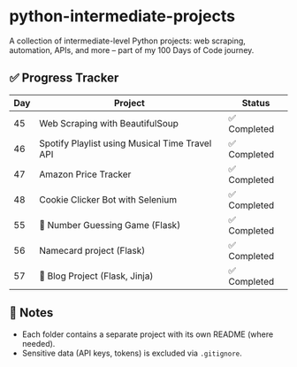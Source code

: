 # python-intermediate-projects
A collection of intermediate-level Python projects: 
web scraping, automation, APIs, and more – part of my 100 Days of Code journey.

## ✅ Progress Tracker

| Day | Project                                        | Status |
|-----|------------------------------------------------|--------|
| 45  | Web Scraping with BeautifulSoup                | ✅ Completed |
| 46  | Spotify Playlist using Musical Time Travel API | ✅ Completed  |
| 47  | Amazon Price Tracker                           | ✅ Completed |
| 48  | Cookie Clicker Bot with Selenium               | ✅ Completed |
| 55  | 🎲 Number Guessing Game (Flask)                | ✅ Completed |
| 56  | Namecard project (Flask)                       | ✅ Completed |
| 57  | 📝 Blog Project (Flask, Jinja)                | ✅ Completed |

## 📌 Notes

- Each folder contains a separate project with its own README (where needed).
- Sensitive data (API keys, tokens) is excluded via `.gitignore`.
